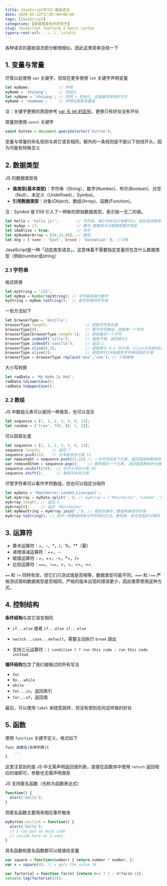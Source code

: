 ```yaml
---
title: JavaScript学习2-基础语法
date: 2020-05-22T17:07:00+08:00
tags: [JavaScript]
categories: [爱编程爱技术的孩子]
slug: JavaScript learning 2 basic syntax
typora-root-url: ..\..\..\static
---
```


各种语言的基础语法部分都很相似，因此这里简单总结一下

## 1. 变量与常量

尽管以前使用 `var` 关键字，但现在更多使用 `let` 关键字声明变量

```js
let myName; 			// 声明
myName = 'shuzang'; 	// 初始化
let nyName = 'shuzang'; // 声明 + 初始化，这是最常使用的方式
myName = 'newName';     // 声明后更新变量值
```

注：关键字更换的原因参考 [var 与 let 的区别](https://developer.mozilla.org/zh-CN/docs/Learn/JavaScript/First_steps/Variables#var_与_let_的区别)，更换只有好处没有坏处

常量则使用 `const` 关键字

```js
const button = document.querySelector('button');
```

变量与常量的命名规则与其它语言相同，额外的一条规则是不能以下划线开头，因为可能有特殊含义

## 2. 数据类型

JS 的数据类型有

- **值类型(基本类型)**：字符串（String）、数字(Number)、布尔(Boolean)、对空（Null）、未定义（Undefined）、Symbol。
- **引用数据类型**：对象(Object)、数组(Array)、函数(Function)。

注：Symbol 是 ES6 引入了一种新的原始数据类型，表示独一无二的值。

```js
let hello = 'hello js!'; 		// 字符串，单引号和双引号都可以，但应保持使用一种方式
let myAge = 17;			 		// 数字,整数和浮点数都是数字类型
let iAmAlive = true;     		// 布尔
let myNumberArray = [10,15,40]; // 数组
let dog = { name : 'Spot', breed : 'Dalmatian' }; //对象
```

JavaScript是一种「动态类型语言」，这意味着不需要指定变量将包含什么数据类型（例如number或string）

### 2.1 字符串

格式转换

```js
let myString = '123';
let myNum = Number(myString); // 字符串转换为数字
myString = myNum.toString();  // 数字转换回字符串
```

一些方法如下

```js
let browserType = 'mozilla';
browserType.length;  				// 获取字符串长度
browserType[0];						// 看作字符数组，获取第一个字符
browserType[browserType.length-1];  // 获取最后一个字符
browserType.indexOf('zilla');   	// 搜索子串，返回索引2
browserType.indexOf('vanilla'); 	// 返回-1
browserType.slice(0,3); 			// 提取索引 0-2 的子串，slice方法类似Go的切片
browserType.slice(2);   			// 提取索引2开始直到字符串结束的子串
browserType = browserType.replace('moz','van'); // 子串替换
```

大小写转换

```js
let radData = 'My NaMe Is MuD';
radData.toLowerCase();
radData.toUpperCase();
```

### 2.2 数组

JS 中数组元素可以是同一种类型，也可以混合

```js
let sequence = [1, 1, 2, 3, 5, 8, 13];
let random = ['tree', 795, [0, 1, 2]];
```

可以获取长度

```js
let sequence = [1, 1, 2, 3, 5, 8, 13];
sequence.length;   	 // 返回 7
sequence.push(11); 	 // 在末尾添加元素 11
var newLenght = sequence.push(21,22) // 一次可添加多个元素，返回值是新数组的长度, 可以不声明返回值
var removedItem = sequence.pop();    // 删除最后一个元素, 返回值是删除的元素
sequence.unshift(34);  // 在开头添加元素 34
sequence.shift();      // 删除开头的元素

```

尽管字符串可以看作字符数组，但也可以指定分隔符

```js
let myData = 'Manchester,London,Liverpool';
let myArray = myData.split(','); // myArray = ['Manchester','London','Liverpool']
myArray.lenght; // 返回 3
myArray[0];     // 返回 'Manchester'
let myNewString = myArray.join(','); // 相反的操作，数组转换成字符串
myArray.toString(); // 另外一种数组转换为字符串的方法，更简单，但无法指定分隔符
```

## 3. 运算符

- 算术运算符：+，-，*，/，%，**（幂）
- 递增递减运算符：++，--
- 赋值运算符：=，+=，-=，*=，/=
- 比较运算符：`===`，`!==`，<，>，<=，>=

`==` 和 `!=` 同样有效，但它们只测试值是否相等，数据类型可能不同，`===` 和 `!==` 严格测试值和数据类型是否相同，严格的版本出现的错误更少，因此推荐使用这种方式。

## 4. 控制结构

**条件结构**与其它语言相同

- `if...else` 或者 `if...else if...else`
- `switch...case...default`，需要主动执行 `break` 跳出

- 支持三元运算符：`( condition ) ? run this code : run this code instead`

**循环结构**包含了我们接触过的所有写法

- `for`
- `do...while`
- `while`
- `for...in`，返回索引
- `for...of`，返回值

最后，可以使用 `label` 来随意跳转，但没有想到任何这样做的好处

## 5. 函数

使用 `function` 关键字定义，格式如下

```js
func 函数名(形参列表){
    ...
}
```

这里注意到的是 JS 中无需声明返回值列表，直接在函数体中使用 `return` 返回相应的值即可，参数也无需声明类型

JS 支持匿名函数（也称为函数表达式）

```js
function() {
  alert('hello');
}
```

但匿名函数主要用来相应事件触发

```js
myButton.onclick = function() {
  alert('hello');
  // I can put as much code
  // inside here as I want
}
```

具名函数和匿名函数都可以赋值给变量

```js
var square = function(number) { return number * number; };
var x = square(4); // x gets the value 16

var factorial = function fac(n) {return n<2 ? 1 : n*fac(n-1)};
console.log(factorial(3));
```

